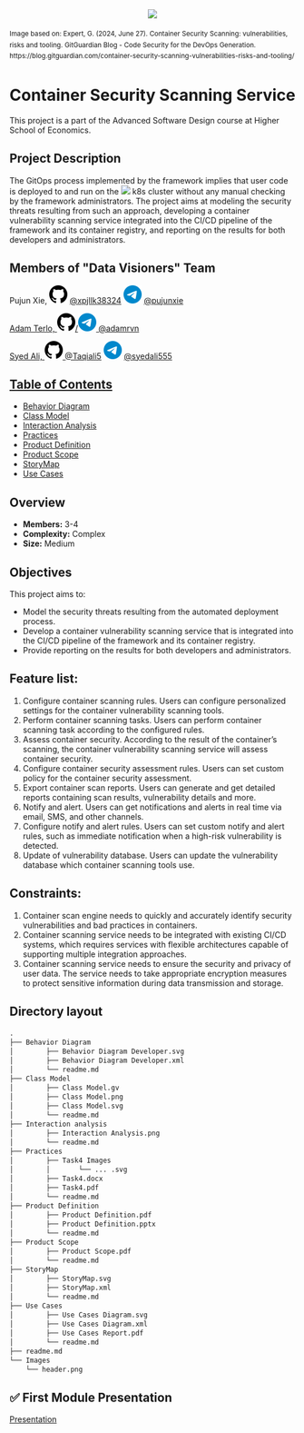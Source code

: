 <div align="center"> <img src="Ιmages/header.png"> </div>
</br>
<sup>Image based on: Expert, G. (2024, June 27). Container Security Scanning: vulnerabilities, risks and tooling. GitGuardian Blog - Code Security for the DevOps Generation. https://blog.gitguardian.com/container-security-scanning-vulnerabilities-risks-and-tooling/ </sup>

# Container Security Scanning Service
This project is a part of the Advanced Software Design course at Higher School of Economics.  

## Project Description
The GitOps process implemented by the framework implies that user code is deployed to and run on the <a href="https://skillicons.dev"><img src="https://skillicons.dev/icons?i=kubernetes" style="height:1.05rem"></a> k8s cluster without any manual checking by the framework administrators. The project aims at modeling the security threats resulting from such an approach, developing a container vulnerability scanning service integrated into the CI/CD pipeline of the framework and its container registry, and reporting on the results for both developers and administrators.

## Members of "Data Visioners" Team
Pujun Xie, <img src="https://raw.githubusercontent.com/CLorant/readme-social-icons/refs/heads/main/small/filled/github.svg"> <a href="https://github.com/xpjllk38324">@xpjllk38324</a> <img src="https://raw.githubusercontent.com/CLorant/readme-social-icons/refs/heads/main/small/filled/telegram.svg"> <a href="https://t.me/@pujunxie">@pujunxie

Adam Terlo, <img src="https://raw.githubusercontent.com/CLorant/readme-social-icons/refs/heads/main/small/filled/github.svg">/<img src="https://raw.githubusercontent.com/CLorant/readme-social-icons/refs/heads/main/small/filled/telegram.svg"> <a href="https://t.me/@adamrvn">@adamrvn

Syed Ali, <img src="https://raw.githubusercontent.com/CLorant/readme-social-icons/refs/heads/main/small/filled/github.svg"> <a href="https://github.com/Taqiali5">@Taqiali5</a> <img src="https://raw.githubusercontent.com/CLorant/readme-social-icons/refs/heads/main/small/filled/telegram.svg"> <a href="https://t.me/@syedali555">@syedali555 

## Table of Contents

- [Behavior Diagram](/Behavior%20Diagram)
- [Class Model](/Class%20Model)
- [Interaction Analysis](/Interaction%20Analysis)
- [Practices](/Practices)
- [Product Definition](/Product%20Definition)
- [Product Scope](/Product%20Scope)
- [StoryMap](/StoryMap)
- [Use Cases](/Use%20Cases)




## Overview
- **Members:** 3-4
- **Complexity:** Complex
- **Size:** Medium

## Objectives
This project aims to:
- Model the security threats resulting from the automated deployment process.
- Develop a container vulnerability scanning service that is integrated into the CI/CD pipeline of the framework and its container registry.
- Provide reporting on the results for both developers and administrators.

## Feature list:
1. Configure container scanning rules. Users can configure personalized settings for the container vulnerability scanning tools.
2. Perform container scanning tasks. Users can perform container scanning task according to the configured rules.
3. Assess container security. According to the result of the container’s scanning, the container vulnerability scanning service will assess container security.
4. Configure container security assessment rules. Users can set custom policy for the container security assessment.
5. Export container scan reports. Users can generate and get detailed reports containing scan results, vulnerability details and more.
6. Notify and alert. Users can get notifications and alerts in real time via email, SMS, and other channels.
7. Configure notify and alert rules. Users can set custom notify and alert rules, such as immediate notification when a high-risk vulnerability is detected.
8. Update of vulnerability database. Users can update the vulnerability database which container scanning tools use.

## Constraints:
1. Container scan engine needs to quickly and accurately identify security vulnerabilities and bad practices in containers.
2. Container scanning service needs to be integrated with existing CI/CD systems, which requires services with flexible architectures capable of supporting multiple integration approaches.
3. Container scanning service needs to ensure the security and privacy of user data. The service needs to take appropriate encryption measures to protect sensitive information during data transmission and storage.


## Directory layout

```
.
├── Behavior Diagram
│		 ├── Behavior Diagram Developer.svg
│		 ├── Behavior Diagram Developer.xml
│		 └── readme.md
├── Class Model
│		 ├── Class Model.gv
│		 ├── Class Model.png
│		 ├── Class Model.svg
│		 └── readme.md
├── Interaction analysis
│		 ├── Interaction Analysis.png
│		 └── readme.md
├── Practices
│		 ├── Task4 Images
│		 │		 └── ... .svg
│		 ├── Task4.docx
│		 ├── Task4.pdf
│		 └── readme.md
├── Product Definition
│		 ├── Product Definition.pdf
│		 ├── Product Definition.pptx
│		 └── readme.md
├── Product Scope
│		 ├── Product Scope.pdf
│		 └── readme.md
├── StoryMap
│		 ├── StoryMap.svg
│		 ├── StoryMap.xml
│		 └── readme.md
├── Use Cases
│		 ├── Use Cases Diagram.svg
│		 ├── Use Cases Diagram.xml
│		 ├── Use Cases Report.pdf
│		 └── readme.md
├── readme.md
└── Ιmages
    └── header.png

```

## ✅ First Module Presentation
<a href="https://docs.google.com/presentation/d/1jYT2z8IW7d-pIBxl-vZMGDVw9JMwZKOG/edit?usp=sharing&ouid=114089356352736591781&rtpof=true&sd=true"> Presentation </a>

